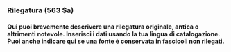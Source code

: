 ### Rilegatura (563 $a)

#### Qui puoi brevemente descrivere una rilegatura originale, antica o altrimenti notevole. Inserisci i dati usando la tua lingua di catalogazione. Puoi anche indicare qui se una fonte è conservata in fascicoli non rilegati.
